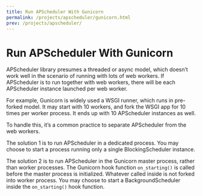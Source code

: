 ```yaml
---
title: Run APScheduler With Gunicorn
permalink: /projects/apscheduler/gunicorn.html
prev: /projects/apscheduler/
---
```


# Run APScheduler With Gunicorn

APScheduler library presumes a threaded or async model, which doesn’t work well in the scenario of running with lots of web workers.
If APScheduler is to run together with web workers, there will be each APScheduler instance launched per web worker.

For example, Gunicorn is widely used a WSGI runner, which runs in pre-forked model.
It may start with 10 workers, and fork the WSGI app for 10 times per worker process.
It ends up with 10 APScheduler instances as well.

To handle this, it’s a common practice to separate APScheduler from the web workers.

The solution 1 is to run APScheduler in a dedicated process.
You may choose to start a process running only a single BlockingScheduler instance.

The solution 2 is to run APScheduler in the Gunicorn master process, rather than worker processes.
The Gunicorn hook function `on_starting()` is called before the master process is initialized.
Whatever called inside is not forked into worker process.
You may choose to start a BackgroundScheduler inside the `on_starting()` hook function.
